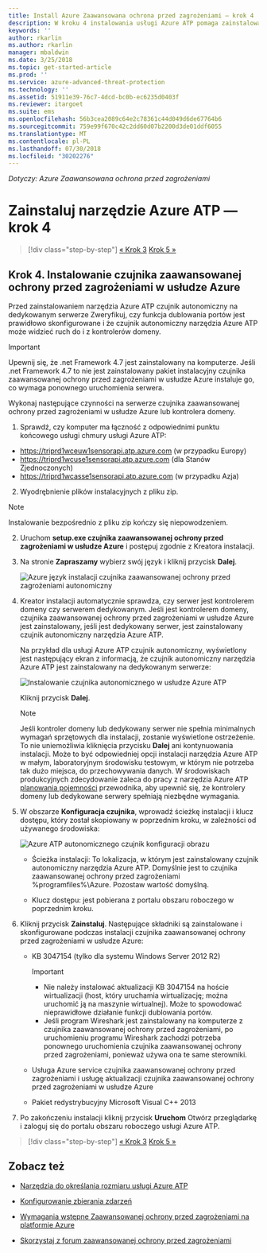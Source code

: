 ```yaml
---
title: Install Azure Zaawansowana ochrona przed zagrożeniami — krok 4 | Dokumentacja firmy Microsoft
description: W kroku 4 instalowania usługi Azure ATP pomaga zainstalować czujnik autonomiczny narzędzia Azure ATP.
keywords: ''
author: rkarlin
ms.author: rkarlin
manager: mbaldwin
ms.date: 3/25/2018
ms.topic: get-started-article
ms.prod: ''
ms.service: azure-advanced-threat-protection
ms.technology: ''
ms.assetid: 51911e39-76c7-4dcd-bc0b-ec6235d0403f
ms.reviewer: itargoet
ms.suite: ems
ms.openlocfilehash: 56b3cea2089c64e2c78361c44d049d6de67764b6
ms.sourcegitcommit: 759e99f670c42c2dd60d07b2200d3de01ddf6055
ms.translationtype: MT
ms.contentlocale: pl-PL
ms.lasthandoff: 07/30/2018
ms.locfileid: "30202276"
---
```

*Dotyczy: Azure Zaawansowana ochrona przed zagrożeniami*



# <a name="install-azure-atp---step-4"></a>Zainstaluj narzędzie Azure ATP — krok 4

>[!div class="step-by-step"]
[« Krok 3](install-atp-step3.md)
[Krok 5 »](install-atp-step5.md)

## <a name="step-4-install-the-azure-atp-sensor"></a>Krok 4. Instalowanie czujnika zaawansowanej ochrony przed zagrożeniami w usłudze Azure

Przed zainstalowaniem narzędzia Azure ATP czujnik autonomiczny na dedykowanym serwerze Zweryfikuj, czy funkcja dublowania portów jest prawidłowo skonfigurowane i że czujnik autonomiczny narzędzia Azure ATP może widzieć ruch do i z kontrolerów domeny. 


> [!IMPORTANT]
>Upewnij się, że .net Framework 4.7 jest zainstalowany na komputerze. Jeśli .net Framework 4.7 to nie jest zainstalowany pakiet instalacyjny czujnika zaawansowanej ochrony przed zagrożeniami w usłudze Azure instaluje go, co wymaga ponownego uruchomienia serwera.

Wykonaj następujące czynności na serwerze czujnika zaawansowanej ochrony przed zagrożeniami w usłudze Azure lub kontrolera domeny.

1. Sprawdź, czy komputer ma łączność z odpowiednimi punktu końcowego usługi chmury usługi Azure ATP:
  - https://triprd1wceuw1sensorapi.atp.azure.com (w przypadku Europy)  
  - https://triprd1wcuse1sensorapi.atp.azure.com (dla Stanów Zjednoczonych)
  - https://triprd1wcasse1sensorapi.atp.azure.com (w przypadku Azja)

2. Wyodrębnienie plików instalacyjnych z pliku zip. 
> [!NOTE] 
> Instalowanie bezpośrednio z pliku zip kończy się niepowodzeniem.

2.  Uruchom **setup.exe czujnika zaawansowanej ochrony przed zagrożeniami w usłudze Azure** i postępuj zgodnie z Kreatora instalacji.

3.  Na stronie **Zapraszamy** wybierz swój język i kliknij przycisk **Dalej**.

     ![Azure język instalacji czujnika zaawansowanej ochrony przed zagrożeniami autonomiczny](media/sensor-install-language.png)


4.  Kreator instalacji automatycznie sprawdza, czy serwer jest kontrolerem domeny czy serwerem dedykowanym. Jeśli jest kontrolerem domeny, czujnika zaawansowanej ochrony przed zagrożeniami w usłudze Azure jest zainstalowany, jeśli jest dedykowany serwer, jest zainstalowany czujnik autonomiczny narzędzia Azure ATP. 
    
    Na przykład dla usługi Azure ATP czujnik autonomiczny, wyświetlony jest następujący ekran z informacją, że czujnik autonomiczny narzędzia Azure ATP jest zainstalowany na dedykowanym serwerze:
    
    ![Instalowanie czujnika autonomicznego w usłudze Azure ATP](media/sensor-install-deployment-type.png)

    Kliknij przycisk **Dalej**.

    > [!NOTE] 
    > Jeśli kontroler domeny lub dedykowany serwer nie spełnia minimalnych wymagań sprzętowych dla instalacji, zostanie wyświetlone ostrzeżenie. To nie uniemożliwia kliknięcia przycisku **Dalej** ani kontynuowania instalacji. Może to być odpowiedniej opcji instalacji narzędzia Azure ATP w małym, laboratoryjnym środowisku testowym, w którym nie potrzeba tak dużo miejsca, do przechowywania danych. W środowiskach produkcyjnych zdecydowanie zaleca do pracy z narzędzia Azure ATP [planowania pojemności](atp-capacity-planning.md) przewodnika, aby upewnić się, że kontrolery domeny lub dedykowane serwery spełniają niezbędne wymagania.

4.  W obszarze **Konfiguracja czujnika**, wprowadź ścieżkę instalacji i klucz dostępu, który został skopiowany w poprzednim kroku, w zależności od używanego środowiska:

    ![Azure ATP autonomicznego czujnik konfiguracji obrazu](media/sensor-install-config.png)

      - Ścieżka instalacji: To lokalizacja, w którym jest zainstalowany czujnik autonomiczny narzędzia Azure ATP. Domyślnie jest to czujnika zaawansowanej ochrony przed zagrożeniami %programfiles%\Azure. Pozostaw wartość domyślną.

      - Klucz dostępu: jest pobierana z portalu obszaru roboczego w poprzednim kroku.
    
5. Kliknij przycisk **Zainstaluj**. Następujące składniki są zainstalowane i skonfigurowane podczas instalacji czujnika zaawansowanej ochrony przed zagrożeniami w usłudze Azure:

    -   KB 3047154 (tylko dla systemu Windows Server 2012 R2)

        > [!IMPORTANT]
        > -   Nie należy instalować aktualizacji KB 3047154 na hoście wirtualizacji (host, który uruchamia wirtualizację; można uruchomić ją na maszynie wirtualnej). Może to spowodować nieprawidłowe działanie funkcji dublowania portów. 
        > -   Jeśli program Wireshark jest zainstalowany na komputerze z czujnika zaawansowanej ochrony przed zagrożeniami, po uruchomieniu programu Wireshark zachodzi potrzeba ponownego uruchomienia czujnika zaawansowanej ochrony przed zagrożeniami, ponieważ używa ona te same sterowniki.

    -   Usługa Azure service czujnika zaawansowanej ochrony przed zagrożeniami i usługę aktualizacji czujnika zaawansowanej ochrony przed zagrożeniami w usłudze Azure
    -   Pakiet redystrybucyjny Microsoft Visual C++ 2013

5.  Po zakończeniu instalacji kliknij przycisk **Uruchom** Otwórz przeglądarkę i zaloguj się do portalu obszaru roboczego usługi Azure ATP.


>[!div class="step-by-step"]
[« Krok 3](install-atp-step3.md)
[Krok 5 »](install-atp-step5.md)


## <a name="see-also"></a>Zobacz też

- [Narzędzia do określania rozmiaru usługi Azure ATP](http://aka.ms/aatpsizingtool)

- [Konfigurowanie zbierania zdarzeń](configure-event-collection.md)

- [Wymagania wstępne Zaawansowanej ochrony przed zagrożeniami na platformie Azure](atp-prerequisites.md)

- [Skorzystaj z forum zaawansowanej ochrony przed zagrożeniami](https://aka.ms/azureatpcommunity)